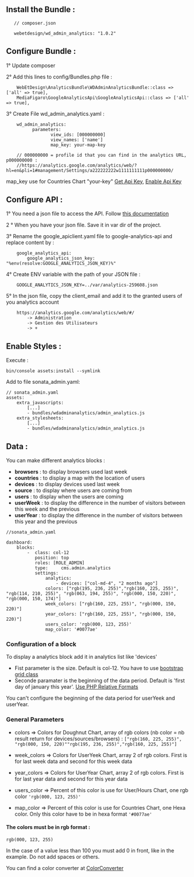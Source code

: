 ## Install the Bundle :

       // composer.json
       
       webetdesign/wd_admin_analytics: "1.0.2"
## Configure Bundle : 

1° Update composer

2° Add this lines to config/Bundles.php file : 
        
        WebEtDesign\AnalyticsBundle\WDAdminAnalyticsBundle::class => ['all' => true],
        MediaFigaro\GoogleAnalyticsApi\GoogleAnalyticsApi::class => ['all' => true],
3° Create File wd_admin_analytics.yaml : 

        wd_admin_analytics:
              parameters:
                     view_ids: [000000000]
                     view_names: ['name']
                     map_key: your-map-key
                     
        // 000000000 = profile id that you can find in the analytics URL, p000000000 :
        //https://analytics.google.com/analytics/web/?hl=en&pli=1#management/Settings/a222222222w1111111111p000000000/   
        
 map_key use for Countries Chart "your-key" 
         [Get Api Key](https://developers.google.com/maps/documentation/javascript/get-api-key#step-1-get-an-api-key), 
         [Enable Api Key](https://cloud.google.com/maps-platform/#get-started)

## Configure API : 

   1°  You need a json file to access the API. Follow [this documentation](https://developers.google.com/analytics/devguides/reporting/core/v4/quickstart/service-php)
   
   2 ° When you have your json file. Save it in var dir of the project.
   
   3° Rename the google_apiclient.yaml file to google-analytics-api and replace content by : 
        
        google_analytics_api:
            google_analytics_json_key: "%env(resolve:GOOGLE_ANALYTICS_JSON_KEY)%"
            
   4° Create ENV variable with the path of your JSON file :
        
        GOOGLE_ANALYTICS_JSON_KEY=../var/analytics-259608.json        
        
   5° In the json file, copy the client_email and add it to the granted users of you analytics account
        
        https://analytics.google.com/analytics/web/#/
            -> Administration
            -> Gestion des Utilisateurs
            -> +
## Enable Styles :    

Execute :

    bin/console assets:install --symlink
    
Add to file sonata_admin.yaml:

    // sonata_admin.yaml
    assets:
        extra_javascripts:
            [...]
            - bundles/wdadminanalytics/admin_analytics.js
        extra_stylesheets:
            [...]
            - bundles/wdadminanalytics/admin_analytics.js
       
## Data :            
You can make different analytics blocks :

   - **browsers** : to display browsers used last week
   - **countries** : to display a map with the location of users
   - **devices** : to display devices used last week
   - **source** :  to display where users are coming from
   - **users** : to display when the users are coming
   - **userWeek** : to display the difference in the number of visitors between this week and the previous
   - **userYear** : to display the difference in the number of visitors between this year and the previous
    
    //sonata_admin.yaml
    
    dashboard:
        blocks:
            -  class: col-12
               position: top
               roles: [ROLE_ADMIN]
               type:     cms.admin.analytics
               settings:
                   analytics:
                       - devices: ["col-md-4", "2 months ago"]
                   colors: ["rgb(195, 236, 255)","rgb(160, 225, 255)", "rgb(114, 210, 255)", "rgb(063, 194, 255)", "rgb(000, 150, 220)", "rgb(000, 150, 174)"]
                   week_colors: ["rgb(160, 225, 255)", "rgb(000, 150, 220)"]
                   year_colors: ["rgb(160, 225, 255)", "rgb(000, 150, 220)"]
                   users_color: 'rgb(000, 123, 255)'
                   map_color: '#0077ae'

   
### Configuration of a block
 
To display a analytics block add it in analytics list like 'devices'
    
   - Fist parameter is the size. Default is col-12. You have to use [bootstrap grid class](https://getbootstrap.com/docs/4.0/layout/grid/)
   - Seconde paramater is the beginning of the data period. Default is 'first day of january this year'. [Use PHP Relative Formats](https://www.php.net/manual/fr/datetime.formats.relative.php)                       

You can't configure the beginning of the data period for userYeek and userYear.

### General Parameters

   - colors => Colors for Doughnut Chart, array of rgb colors (nb color = nb result return for devices/sources/browsers) : 
    `["rgb(160, 225, 255)", "rgb(000, 150, 220)""rgb(195, 236, 255)","rgb(160, 225, 255)"]`
   - week_colors => Colors for UserYeek Chart, array 2 of rgb colors. First is for last week data and second for this week data
    
   - year_colors => Colors for UserYear Chart, array 2 of rgb colors. First is for last year data and second for this year data
   
   - users_color => Percent of this color is use for User/Hours Chart, one rgb color 
    `'rgb(000, 123, 255)'`
   
   - map_color => Percent of this color is use for Countries Chart, one Hexa color. 
                  Only this color have to be in hexa format `'#0077ae'`
   
#### The colors must be in rgb format :
   
    rgb(000, 123, 255)
    
   In the case of a value less than 100 you must add 0 in front, like in the example. Do not add spaces or others. 
   
   You can find a color converter at [ColorConverter](https://www.w3schools.com/colors/colors_converter.asp)

